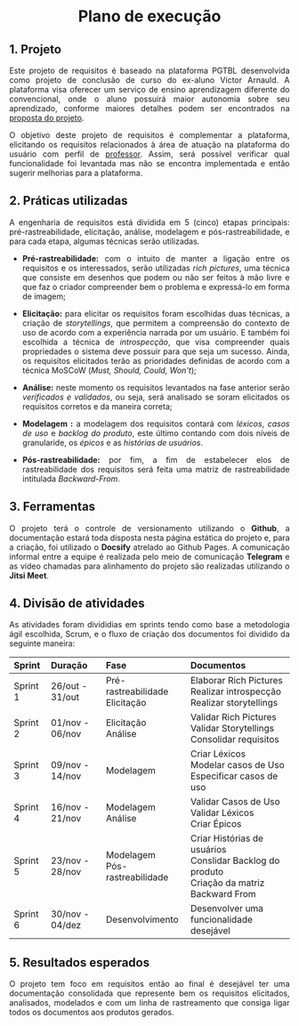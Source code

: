 # <center> Plano de execução

<div align="justify">

## 1. Projeto
Este projeto de requisitos é baseado na plataforma PGTBL desenvolvida como projeto de conclusão de curso do ex-aluno Victor Arnauld. A plataforma visa oferecer um serviço de ensino aprendizagem diferente do convencional, onde o aluno possuirá maior autonomia sobre seu aprendizado, conforme maiores detalhes podem ser encontrados na [proposta do projeto](/pages/proposta.md).

O objetivo deste projeto de requisitos é complementar a plataforma, elicitando os requisitos relacionados à área de atuação na plataforma do usuário com perfil de [professor](/pages/modelagem/lexicos#l8-teacher). Assim, será possível verificar qual funcionalidade foi levantada mas não se encontra implementada e então sugerir melhorias para a plataforma.

## 2. Práticas utilizadas
A engenharia de requisitos está dividida em 5 (cinco) etapas principais: pré-rastreabilidade, elicitação, análise, modelagem e pós-rastreabilidade, e para cada etapa, algumas técnicas serão utilizadas.

* **Pré-rastreabilidade:** com o intuito de manter a ligação entre os requisitos e os interessados, serão utilizadas *rich pictures*, uma técnica que consiste em desenhos que podem ou não ser feitos à mão livre e que faz o criador compreender bem o problema e expressá-lo em forma de imagem;

* **Elicitação:** para elicitar os requisitos foram escolhidas duas técnicas, a criação de *storytellings*, que permitem a compreensão do contexto de uso de acordo com a experiência narrada por um usuário. E também foi escolhida a técnica de *introspecção*, que visa compreender quais propriedades o sistema deve possuir para que seja um sucesso. Ainda, os requisitos elicitados terão as prioridades definidas de acordo com a técnica MoSCoW (*Must, Should, Could, Won't*);

* **Análise:** neste momento os requisitos levantados na fase anterior serão *verificados e validados*, ou seja, será analisado se soram elicitados os requisitos corretos e da maneira correta;

* **Modelagem :** a modelagem dos requisitos contará com *léxicos*, *casos de uso* e *backlog do produto*, este último contando com dois níveis de granularide, os *épicos* e as *histórias de usuários*. 

* **Pós-rastreabilidade:** por fim, a fim de estabelecer elos de rastreabilidade dos requisitos será feita uma matriz de rastreabilidade intitulada *Backward-From*. 

## 3. Ferramentas
O projeto terá o controle de versionamento utilizando o **Github**, a documentação estará toda disposta nesta página estática do projeto e, para a criação, foi utilizado o **Docsify** atrelado ao Github Pages. A comunicação informal entre a equipe é realizada pelo meio de comunicação **Telegram** e as vídeo chamadas para alinhamento do projeto são realizadas utilizando o **Jitsi Meet**.

## 4. Divisão de atividades
As atividades foram divididias em sprints tendo como base a metodologia ágil escolhida, Scrum, e o fluxo de criação dos documentos foi dividido da seguinte maneira:

| Sprint | Duração | Fase | Documentos |
|:-------|:--------|:-----|:-----------|
| Sprint 1 | 26/out - 31/out | Pré-rastreabilidade<br>Elicitação | Elaborar Rich Pictures<br>Realizar introspecção<br>Realizar storytellings |
| Sprint 2 | 01/nov - 06/nov | Elicitação<br>Análise| Validar Rich Pictures<br>Validar Storytellings<br>Consolidar requisitos |
| Sprint 3 | 09/nov - 14/nov | Modelagem | Criar Léxicos<br>Modelar casos de Uso<br>Especificar casos de uso|
| Sprint 4 | 16/nov - 21/nov | Modelagem<br>Análise | Validar Casos de Uso<br>Validar Léxicos<br>Criar Épicos|
| Sprint 5 | 23/nov - 28/nov | Modelagem<br>Pós-rastreabilidade | Criar Histórias de usuários<br>Conslidar Backlog do produto<br>Criação da matriz Backward From|
| Sprint 6 | 30/nov - 04/dez | Desenvolvimento | Desenvolver uma funcionalidade desejável |

## 5. Resultados esperados
O projeto tem foco em requisitos então ao final é desejável ter uma documentação consolidada que represente bem os requisitos elicitados, analisados, modelados e com um linha de rastreamento que consiga ligar todos os documentos aos produtos gerados.


</div>